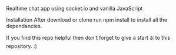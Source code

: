 Realtime chat app using socket.io and vanilla JavaScript

Installation
After download or clone run npm install to install all the dependancies.

If you find this repo helpful then don't forget to give a start ❇️ to this repository. :)
